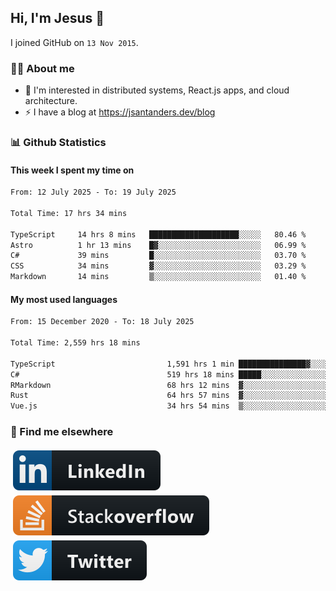 ## Hi, I'm Jesus 👋

I joined GitHub on `13 Nov 2015`.

<!-- Talking about you -->

### 👨‍💻 About me

- 👦 I'm interested in distributed systems, React.js apps, and cloud architecture.
- ⚡️ I have a blog at <https://jsantanders.dev/blog>

### 📊 Github Statistics

#### This week I spent my time on

<!--START_SECTION:weekly-->

```txt
From: 12 July 2025 - To: 19 July 2025

Total Time: 17 hrs 34 mins

TypeScript     14 hrs 8 mins   ████████████████████░░░░░   80.46 %
Astro          1 hr 13 mins    █▓░░░░░░░░░░░░░░░░░░░░░░░   06.99 %
C#             39 mins         █░░░░░░░░░░░░░░░░░░░░░░░░   03.70 %
CSS            34 mins         ▓░░░░░░░░░░░░░░░░░░░░░░░░   03.29 %
Markdown       14 mins         ▒░░░░░░░░░░░░░░░░░░░░░░░░   01.40 %
```

<!--END_SECTION:weekly-->

#### My most used languages

<!--START_SECTION:alltime-->

```txt
From: 15 December 2020 - To: 18 July 2025

Total Time: 2,559 hrs 18 mins

TypeScript                         1,591 hrs 1 min ███████████████▓░░░░░░░░░   62.17 %
C#                                 519 hrs 18 mins █████░░░░░░░░░░░░░░░░░░░░   20.29 %
RMarkdown                          68 hrs 12 mins  ▓░░░░░░░░░░░░░░░░░░░░░░░░   02.66 %
Rust                               64 hrs 57 mins  ▓░░░░░░░░░░░░░░░░░░░░░░░░   02.54 %
Vue.js                             34 hrs 54 mins  ▒░░░░░░░░░░░░░░░░░░░░░░░░   01.36 %
```

<!--END_SECTION:alltime-->

### 📢 Find me elsewhere

<p>
  <a target="_blank" href="https://linkedin.com/in/jsantanders">
    <img src="https://github.com/jsantanders/jsantanders/blob/master/img/linkedin.svg" alt="LinkedIn" style="vertical-align:top; margin:4px">
  </a>
  
  <a target="_blank" href="https://stackoverflow.com/users/7318331/jesus-santander">
    <img src="https://github.com/jsantanders/jsantanders/blob/master/img/stackoverflow.svg" alt="StackOverflow" style="vertical-align:top; margin:4px">
  </a>
  
  <a target="_blank" href="http://twitter.com/jsantanders">
    <img src="https://github.com/jsantanders/jsantanders/blob/master/img/twitter.svg" alt="Twitter" style="vertical-align:top; margin:4px">
  </a>
</p>
